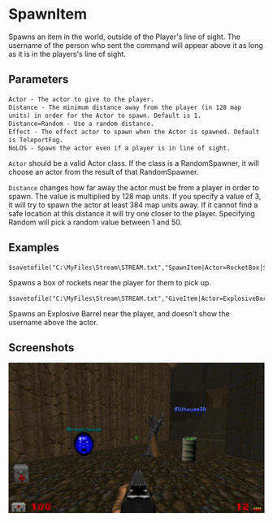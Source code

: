 # SpawnItem

Spawns an item in the world, outside of the Player's line of sight. The username of the person who sent the command will appear above it as long as it is in the players's line of sight.

## Parameters
```
Actor - The actor to give to the player.
Distance - The minimum distance away from the player (in 128 map units) in order for the Actor to spawn. Default is 1.
Distance=Random - Use a random distance.
Effect - The effect actor to spawn when the Actor is spawned. Default is TeleportFog.
NoLOS - Spawn the actor even if a player is in line of sight.
```

`Actor` should be a valid Actor class. If the class is a RandomSpawner, it will choose an actor from the result of that RandomSpawner.

`Distance` changes how far away the actor must be from a player in order to spawn. The value is multiplied by 128 map units. If you specify a value of 3, it will try to spawn the actor at least 384 map units away. If it cannot find a safe location at this distance it will try one closer to the player. Specifying Random will pick a random value between 1 and 50.

## Examples

```
$savetofile("C:\MyFiles\Stream\STREAM.txt","SpawnItem|Actor=RocketBox|$username|$dummyormsg")
```
Spawns a box of rockets near the player for them to pick up.

```
$savetofile("C:\MyFiles\Stream\STREAM.txt","GiveItem|Actor=ExplosiveBarrel,NoName=true|$username|$dummyormsg")
```
Spawns an Explosive Barrel near the player, and doesn't show the username above the actor.


## Screenshots

![screenshot_spawnitem](../screenshots/screenshot_spawnitem.png)

